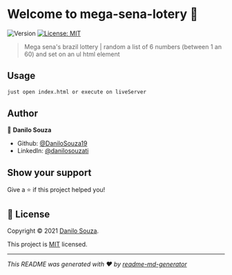 # Welcome to mega-sena-lotery 👋
![Version](https://img.shields.io/badge/version-0.0.1-blue.svg?cacheSeconds=2592000)
[![License: MIT](https://img.shields.io/badge/License-MIT-yellow.svg)](https://mit-license.org)

> Mega sena's brazil lottery | random a list of 6 numbers (between 1 an 60) and set on an ul html element

## Usage

```sh
just open index.html or execute on liveServer
```

## Author

👤 **Danilo Souza**

* Github: [@DaniloSouza19](https://github.com/DaniloSouza19)
* LinkedIn: [@danilosouzati](https://linkedin.com/in/danilosouzati)

## Show your support

Give a ⭐️ if this project helped you!


## 📝 License

Copyright © 2021 [Danilo Souza](https://github.com/DaniloSouza19).

This project is [MIT](https://mit-license.org) licensed.

***
_This README was generated with ❤️ by [readme-md-generator](https://github.com/kefranabg/readme-md-generator)_